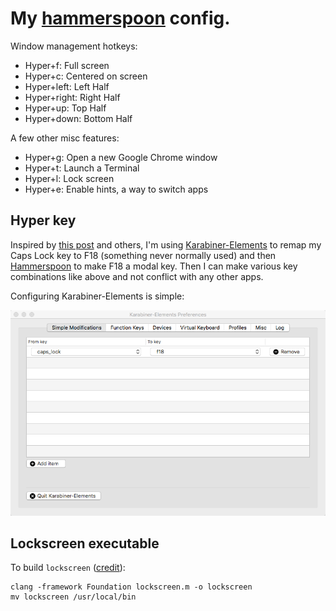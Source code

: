 # My [hammerspoon](http://www.hammerspoon.org/) config.

Window management hotkeys:
* Hyper+f: Full screen
* Hyper+c: Centered on screen
* Hyper+left: Left Half
* Hyper+right: Right Half
* Hyper+up: Top Half
* Hyper+down: Bottom Half

A few other misc features:
* Hyper+g: Open a new Google Chrome window
* Hyper+t: Launch a Terminal
* Hyper+l: Lock screen
* Hyper+e: Enable hints, a way to switch apps

## Hyper key

Inspired by [this post](http://stevelosh.com/blog/2012/10/a-modern-space-cadet/#hyper) and others, I'm using [Karabiner-Elements](https://github.com/tekezo/Karabiner-Elements) to remap my Caps Lock key to F18 (something never normally used) and then [Hammerspoon](http://www.hammerspoon.org/) to make F18 a modal key. Then I can make various key combinations like above and not conflict with any other apps.
 
Configuring Karabiner-Elements is simple:

![How to configure Karabiner-Elements](Karabiner-Elements.png?raw=true "How to configure Karabiner-Elements")

## Lockscreen executable

To build `lockscreen` ([credit](https://www.isi.edu/~calvin/mac-lockscreen.htm)):

```
clang -framework Foundation lockscreen.m -o lockscreen
mv lockscreen /usr/local/bin
```
